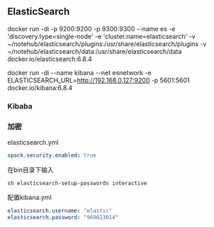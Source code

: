 ## ElasticSearch

 docker run -di -p 9200:9200 -p 9300:9300 --name es -e 'discovery.type=single-node' -e 'cluster.name=elasticsearch' -v ~/notehub/elasticsearch/plugins:/usr/share/elasticsearch/plugins -v ~/notehub/elasticsearch/data:/usr/share/elasticsearch/data docker.io/elasticsearch:6.8.4

 docker run -di --name kibana --net esnetwork -e ELASTICSEARCH_URL=http://192.168.0.127:9200 -p 5601:5601 docker.io/kibana:6.8.4

### Kibaba

### 加密

elasticsearch.yml

```yml
xpack.security.enabled: true
```

在bin目录下输入

```shell
sh elasticsearch-setup-passwords interactive
```

配置kibana.yml

```yml
elasticsearch.username: "elastic"
elasticsearch.password: "969023014"
```

